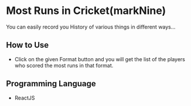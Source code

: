 # Most Runs in Cricket(markNine)
You can easily record you History of various things in different ways...

## How to Use

* Click on the given Format button and you will get the list of the players who scored the most runs in that format.

## Programming Language

* ReactJS
